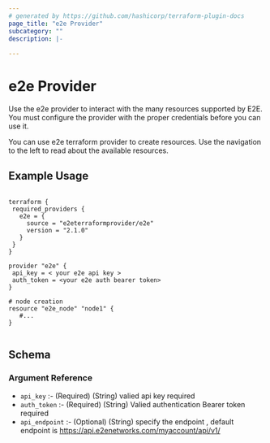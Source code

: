 ```yaml
---
# generated by https://github.com/hashicorp/terraform-plugin-docs
page_title: "e2e Provider"
subcategory: ""
description: |-
  
---
```


# e2e Provider
 Use the e2e  provider to interact with the many resources supported by E2E. You must configure the provider with the proper credentials before you can use it.

You can use e2e terraform provider to create resources.
Use the navigation to the left to read about the available resources.

## Example Usage
```hcl

terraform {
 required_providers {
   e2e = {
     source = "e2eterraformprovider/e2e"
     version = "2.1.0"
   }
 }
}

provider "e2e" {
 api_key = < your e2e api key >
 auth_token = <your e2e auth bearer token>
}

# node creation
resource "e2e_node" "node1" {
   #...
}


```


<!-- schema generated by tfplugindocs -->
## Schema

### Argument Reference

- `api_key` :- (Required) (String) valied api key required
- `auth_token` :- (Required) (String) Valied authentication Bearer token required
- `api_endpoint` :- (Optional) (String) specify the endpoint , default endpoint is https://api.e2enetworks.com/myaccount/api/v1/

